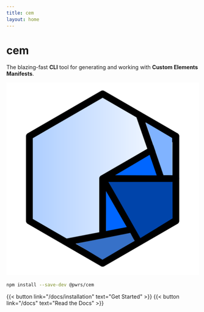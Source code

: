 ```yaml
---
title: cem
layout: home
---
```

# cem
The blazing-fast **CLI** tool for generating and working with **Custom Elements Manifests**.

![A hexagon with a spiderweb pattern spiraling into the bottom right corner](/images/logo.svg)

```bash
npm install --save-dev @pwrs/cem
```

<div class="mt-3 grid-2">
  {{< button link="/docs/installation" text="Get Started" >}}
  {{< button link="/docs" text="Read the Docs" >}}
</div>
